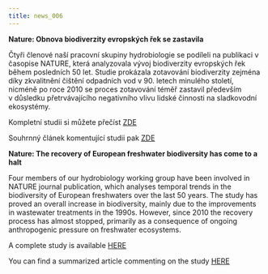 ```yaml
---
title: news_006
---
```

<div class="cz">

**Nature: Obnova biodiverzity evropských řek se zastavila**

Čtyři členové naší pracovní skupiny hydrobiologie se podíleli na publikaci v časopise NATURE, která analyzovala vývoj biodiverzity evropských řek během posledních 50 let. Studie prokázala zotavování biodiverzity zejména díky zkvalitnění čištění odpadních vod v 90. letech minulého století, nicméně po roce 2010 se proces zotavování téměř zastavil především v důsledku přetrvávajícího negativního vlivu lidské činnosti na sladkovodní ekosystémy.

Kompletní studii si můžete přečíst [ZDE](https://www.nature.com/articles/s41586-023-06400-1)

Souhrnný článek komentující studii pak [ZDE](https://www.nature.com/articles/d41586-023-02488-7) 

<!--EndFragment-->

</div>

<div class="en">

**Nature: The recovery of European freshwater biodiversity has come to a halt**

Four members of our hydrobiology working group have been involved in NATURE journal publication, which analyses temporal trends in the biodiversity of European freshwaters over the last 50 years. The study has proved an overall increase in biodiversity, mainly due to the improvements in wastewater treatments in the 1990s. However, since 2010 the recovery process has almost stopped, primarily as a consequence of ongoing anthropogenic pressure on freshwater ecosystems.

A complete study is available [HERE](https://www.nature.com/articles/s41586-023-06400-1)

You can find a summarized article commenting on the study [HERE](https://www.nature.com/articles/d41586-023-02488-7)

</div>